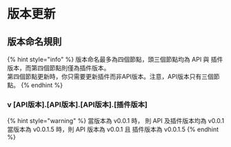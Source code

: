 # 版本更新

## 版本命名規則

{% hint style="info" %}
版本命名最多為四個節點，頭三個節點均為 API 與 插件版本，而第四個節點則僅為插件版本。\
第四個節點更新時，你只需要更新插件而非API版本。注意，API版本只有三個節點。
{% endhint %}

### v \[API版本].\[API版本].\[API版本].\[插件版本]

{% hint style="warning" %}
當版本為 v0.0.1 時， 則 API 及插件版本均為 v0.0.1\
當版本為 v0.0.1.5 時，則 API 版本為 v0.0.1 且 插件版本為 v0.0.1.5
{% endhint %}

